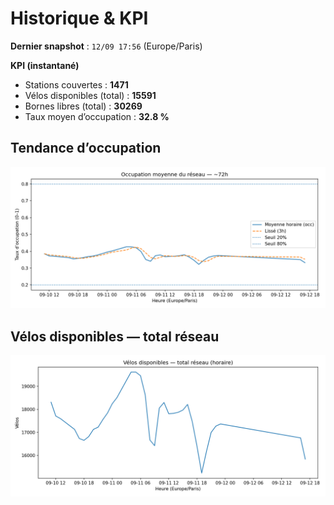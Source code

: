 # Historique & KPI

**Dernier snapshot** : `12/09 17:56` (Europe/Paris)

**KPI (instantané)**

- Stations couvertes : **1471**
- Vélos disponibles (total) : **15591**
- Bornes libres (total) : **30269**
- Taux moyen d’occupation : **32.8 %**

## Tendance d’occupation

![Mean occupancy](assets/figs/occupancy_last72h.png)

## Vélos disponibles — total réseau

![Bikes total](assets/figs/bikes_total_last72h.png)
